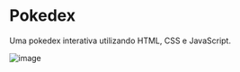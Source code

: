 # Pokedex
Uma pokedex interativa utilizando HTML, CSS e JavaScript.

![image](https://user-images.githubusercontent.com/94808013/191156866-f5ba22c9-4aae-4817-9968-f42470faee12.png)
